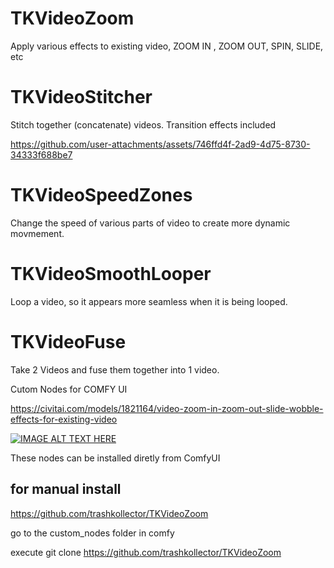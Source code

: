 # TKVideoZoom   
Apply various effects to existing video, ZOOM IN , ZOOM OUT, SPIN, SLIDE, etc

# TKVideoStitcher   
Stitch together (concatenate) videos.   Transition effects included


https://github.com/user-attachments/assets/746ffd4f-2ad9-4d75-8730-34333f688be7



# TKVideoSpeedZones  
Change the speed of various parts of video to create more dynamic movmement.

# TKVideoSmoothLooper
Loop a video, so it appears more seamless when it is being looped.

# TKVideoFuse
Take 2 Videos and fuse them together into 1 video.





Cutom Nodes for COMFY UI

https://civitai.com/models/1821164/video-zoom-in-zoom-out-slide-wobble-effects-for-existing-video



[![IMAGE ALT TEXT HERE](http://img.youtube.com/vi/6uyFjAo0Sk8/maxresdefault.jpg)](https://www.youtube.com/watch?v=6uyFjAo0Sk8)


These nodes can be installed diretly from ComfyUI

for manual install
---------------------
https://github.com/trashkollector/TKVideoZoom

go to the custom_nodes folder in comfy

execute 
git clone https://github.com/trashkollector/TKVideoZoom




